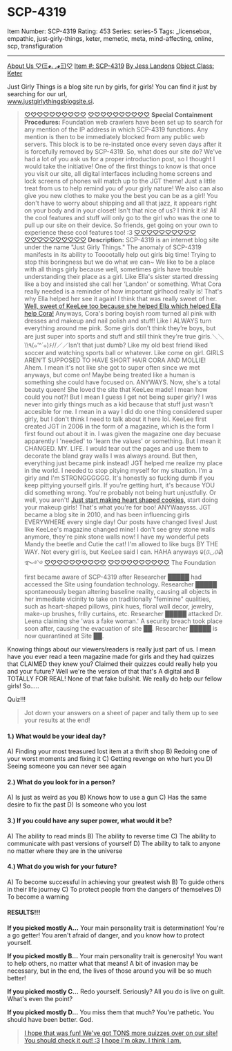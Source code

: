 # SCP-4319
Item Number: SCP-4319
Rating: 453
Series: series-5
Tags: _licensebox, empathic, just-girly-things, keter, memetic, meta, mind-affecting, online, scp, transfiguration

---

[About Us ♡(Ξ◕◡◕Ξ)♡](javascript:;)
[Item #: SCP-4319](javascript:;)
[By Jess Landons](javascript:;)
[Object Class: Keter](javascript:;)
  

Just Girly Things is a blog site run by girls, for girls! You can find it just by searching for our url,  
www.justgirlythingsblogsite.si.
> [♡♡♡♡♡♡♡♡♡♡](javascript:;)
> [♡♡♡♡♡♡♡♡♡♡](javascript:;)
> **Special Containment Procedures:** Foundation web crawlers have been set up to search for any mention of the IP address in which SCP-4319 functions. Any mention is then to be immediately blocked from any public web servers. This block is to be re-instated once every seven days after it is forcefully removed by SCP-4319.
So, what does our site do? We've had a lot of you ask us for a proper introduction post, so I thought I would take the initiative! One of the first things to know is that once you visit our site, all digital interfaces including home screens and lock screens of phones will match up to the JGT theme! Just a little treat from us to help remind you of your girly nature! We also can also give you new clothes to make you the best you can be as a girl! You don't have to worry about shipping and all that jazz, it appears right on your body and in your closet! Isn't that nice of us? I think it is! All the cool features and stuff will only go to the girl who was the one to pull up our site on their device. So friends, get going on your own to experience these cool features too! :3
> [♡♡♡♡♡♡♡♡♡♡](javascript:;)
> [♡♡♡♡♡♡♡♡♡♡](javascript:;)
> **Description:** SCP-4319 is an internet blog site under the name "Just Girly Things." The anomaly of SCP-4319 manifests in its ability to Tooootally help out girls big time! Trying to stop this boringness but we do what we can~
We like to be a place with all things girly because well, sometimes girls have trouble understanding their place as a girl. Like Ella's sister started dressing like a boy and insisted she call her ‘Landon' or something. What Cora really needed is a reminder of how important girlhood really is! That's why Ella helped her see it again! I think that was really sweet of her. [Well, sweet of KeeLee too because she helped Ella which helped Ella help Cora!](https://scp-wiki.wikidot.com/filled-to-the-brim-with-girlish-glee) Anyways, Cora's boring boyish room turned all pink with dresses and makeup and nail polish and stuff! Like I ALWAYS turn everything around me pink. Some girls don’t think they’re boys, but are just super into sports and stuff and still think they're true girls.＼＼\\\٩(๑‘^´๑)۶//／／Isn’t that just dumb?
Like my old best friend liked soccer and watching sports ball or whatever. Like come on girl. GIRLS AREN’T SUPPOSED TO HAVE SHORT HAIR CORA AND MOLLIE! Ahem. I mean it's not like she got to super often since we met anyways, but come on! Maybe being treated like a human is something she could have focused on. ANYWAYS. Now, she's a total beauty queen! She loved the site that KeeLee made! I mean how could you not?!
But I mean I guess I get not being super girly? I was never into girly things much as a kid because that stuff just wasn't accesible for me. I mean in a way I did do one thing considered super girly, but I don't think I need to talk about it here lol. KeeLee first created JGT in 2006 in the form of a magazine, which is the form I first found out about it in. I was given the magazine one day becuase apparently I 'needed' to 'learn the values' or something. But I mean it CHANGED. MY. LIFE. I would tear out the pages and use them to decorate the bland gray walls I was always around. But then, everything just became pink instead!
JGT helped me realize my place in the world. I needed to stop pitying myself for my situation. I'm a girly and I'm STRONGGGGGG. It's honestly so fucking dumb if you keep pittying yourself girls. If you're getting hurt, it's because YOU did something wrong. You're probably not being hurt unjustfully. Or well, you aren't! [Just start making heart shaped cookies,](https://scp-wiki.wikidot.com/ella-s-sickly-sweets) start doing your makeup girls! That's what you're for boo! ANYWaaysss.
JGT became a blog site in 2010, and has been influencing girls EVERYWHERE every single day! Our posts have changed lives! Just like KeeLee's magazine changed mine! I don't see grey stone walls anymore, they're pink stone walls now! I have my wonderful pets Mandy the beetle and Cutie the cat! I'm allowed to like bugs BY THE WAY. Not every girl is, but KeeLee said I can. HAHA anyways ꐑ(*ꐌ◡ꐌꐐ*)࿐࿔࿓
> [♡♡♡♡♡♡♡♡♡♡](javascript:;)
> [♡♡♡♡♡♡♡♡♡♡](javascript:;)
> The Foundation first became aware of SCP-4319 after Researcher █████ had accessed the Site using foundation technology. Researcher █████ spontaneously began altering baseline reality, causing all objects in her immediate vicinity to take on traditionally "feminine" qualities, such as heart-shaped pillows, pink hues, floral wall decor, jewelry, make-up brushes, frilly curtains, etc. Researcher █████ attacked Dr. Leena claiming she 'was a fake woman.' A security breach took place soon after, causing the evacuation of site ██. Researcher █████ is now quarantined at Site ██.  
> 
  
  
  
  

  

Knowing things about our viewers/readers is really just part of us. I mean have you ever read a teen magazine made for girls and they had quizzes that CLAIMED they knew you? Claimed their quizzes could really help you and your future? Well we're the version of that that's A digital and B TOTALLY FOR REAL! None of that fake bullshit. We really do help our fellow girls! So…..
  
  
Quiz!!!
> Jot down your answers on a sheet of paper and tally them up to see your results at the end!
#### 1.) What would be your ideal day?
A) Finding your most treasured lost item at a thrift shop
B) Redoing one of your worst moments and fixing it
C) Getting revenge on who hurt you
D) Seeing someone you can never see again
  

#### 2.) What do you look for in a person?
A) Is just as weird as you
B) Knows how to use a gun
C) Has the same desire to fix the past
D) Is someone who you lost
  

#### 3.) If you could have any super power, what would it be?
A) The ability to read minds
B) The ability to reverse time
C) The ability to communicate with past versions of yourself
D) The ability to talk to anyone no matter where they are in the universe
  

#### 4.) What do you wish for your future?
A) To become successful in achieving your greatest wish
B) To guide others in their life journey
C) To protect people from the dangers of themselves
D) To become a warning
  

#### RESULTS!!!
**If you picked mostly A…**
Your main personality trait is determination! You're a go getter! You aren't afraid of danger, and you know how to protect yourself.
  

**If you picked mostly B…**
Your main personality trait is generosity! You want to help others, no matter what that means! A bit of invasion may be necessary, but in the end, the lives of those around you will be so much better!
  

**If you picked mostly C…**
Redo yourself. Seriously? All you do is live on guilt. What's even the point?
  

**If you picked mostly D…**
You miss them that much? You're pathetic. You should have been better. God.
> [I hope that was fun! We've got TONS more quizzes over on our site! You should check it out! :3](javascript:;)
> [I hope I'm okay. I think I am.](javascript:;)
  

  
  